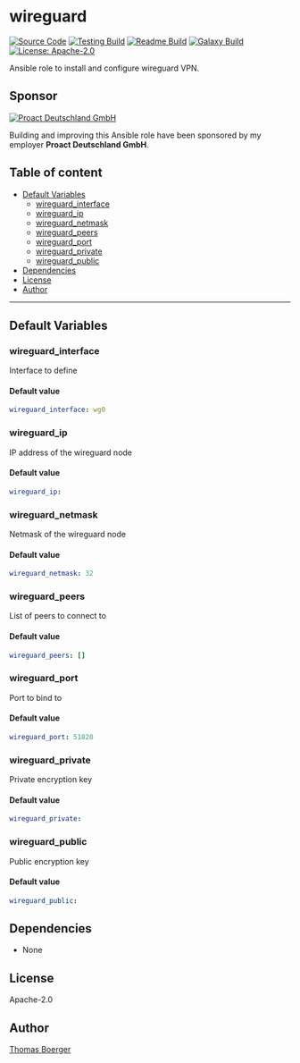 # wireguard

[![Source Code](https://img.shields.io/badge/github-source%20code-blue?logo=github&logoColor=white)](https://github.com/rolehippie/wireguard) [![Testing Build](https://github.com/rolehippie/wireguard/workflows/testing/badge.svg)](https://github.com/rolehippie/wireguard/actions?query=workflow%3Atesting) [![Readme Build](https://github.com/rolehippie/wireguard/workflows/readme/badge.svg)](https://github.com/rolehippie/wireguard/actions?query=workflow%3Areadme) [![Galaxy Build](https://github.com/rolehippie/wireguard/workflows/galaxy/badge.svg)](https://github.com/rolehippie/wireguard/actions?query=workflow%3Agalaxy) [![License: Apache-2.0](https://img.shields.io/github/license/rolehippie/wireguard)](https://github.com/rolehippie/wireguard/blob/master/LICENSE) 

Ansible role to install and configure wireguard VPN. 

## Sponsor 

[![Proact Deutschland GmbH](https://proact.eu/wp-content/uploads/2020/03/proact-logo.png)](https://proact.eu) 

Building and improving this Ansible role have been sponsored by my employer **Proact Deutschland GmbH**.

## Table of content

* [Default Variables](#default-variables)
  * [wireguard_interface](#wireguard_interface)
  * [wireguard_ip](#wireguard_ip)
  * [wireguard_netmask](#wireguard_netmask)
  * [wireguard_peers](#wireguard_peers)
  * [wireguard_port](#wireguard_port)
  * [wireguard_private](#wireguard_private)
  * [wireguard_public](#wireguard_public)
* [Dependencies](#dependencies)
* [License](#license)
* [Author](#author)

---

## Default Variables

### wireguard_interface

Interface to define

#### Default value

```YAML
wireguard_interface: wg0
```

### wireguard_ip

IP address of the wireguard node

#### Default value

```YAML
wireguard_ip:
```

### wireguard_netmask

Netmask of the wireguard node

#### Default value

```YAML
wireguard_netmask: 32
```

### wireguard_peers

List of peers to connect to

#### Default value

```YAML
wireguard_peers: []
```

### wireguard_port

Port to bind to

#### Default value

```YAML
wireguard_port: 51820
```

### wireguard_private

Private encryption key

#### Default value

```YAML
wireguard_private:
```

### wireguard_public

Public encryption key

#### Default value

```YAML
wireguard_public:
```

## Dependencies

* None

## License

Apache-2.0

## Author

[Thomas Boerger](https://github.com/tboerger)

